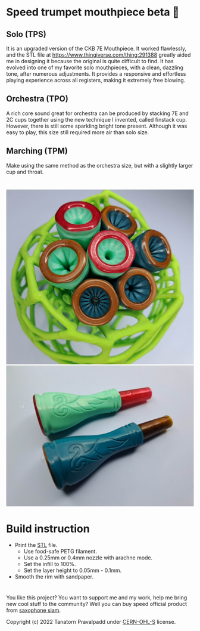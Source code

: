 # Speed trumpet mouthpiece beta 🎺 

## Solo (TPS)

It is an upgraded version of the CKB 7E Mouthpiece. It worked flawlessly, and the STL file at https://www.thingiverse.com/thing:291388 greatly aided me in designing it because the original is quite difficult to find. It has evolved into one of my favorite solo mouthpieces, with a clean, dazzling tone, after numerous adjustments. It provides a responsive and effortless playing experience across all registers, making it extremely free blowing.

## Orchestra (TPO)

A rich core sound great for orchestra can be produced by stacking 7E and 2C cups together using the new technique I invented, called finstack cup. However, there is still some sparkling bright tone present. Although it was easy to play, this size still required more air than solo size.

## Marching (TPM)

Make using the same method as the orchestra size, but with a slightly larger cup and throat.

#

![](./images/img1.jpg)
![](./images/img2.jpg)

# Build instruction

- Print the [STL](/stl/) file. 
    - Use food-safe PETG filament.
    - Use a 0.25mm or 0.4mm nozzle with arachne mode.
    - Set the infill to 100%.
    - Set the layer height to 0.05mm - 0.1mm.
- Smooth the rim with sandpaper.
#
You like this project? You want to support me and my work, help me bring new cool stuff to the community? Well you can buy speed official product from [saxophone siam](https://saxophonesiam.com/).

Copyright (c) 2022 Tanatorn Pravalpadd under [CERN-OHL-S](/LICENSE.txt) license.
